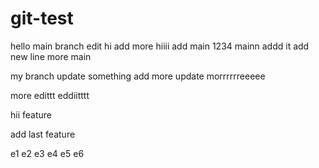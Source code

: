 # git-test
hello main branch edit
hi add more hiiii
add main 1234
mainn addd it
add new line
more main 







my branch update something
add more update  morrrrrreeeee


more edittt
eddiitttt

hii feature

add last feature

e1
e2
e3
e4
e5
e6



